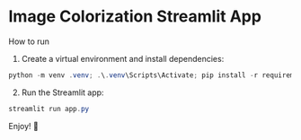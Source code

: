 # Image Colorization Streamlit App

How to run

1. Create a virtual environment and install dependencies:

```powershell
python -m venv .venv; .\.venv\Scripts\Activate; pip install -r requirements.txt
```

2. Run the Streamlit app:

```powershell
streamlit run app.py
```

Enjoy! 🎨
